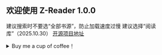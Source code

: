 ## 欢迎使用 Z-Reader 1.0.0
建议搜索时不要选“全部书源”，防止加载速度过慢
建议选择“阅读库”（2025.10.30）
[开源项目地址](https://github.com/HereisFrank9527/Z-Eeader)

<details>
<summary>Buy me a cup of coffee！</summary>
<img src="/static/pic.jpg" width="400" height="400">
</details>
